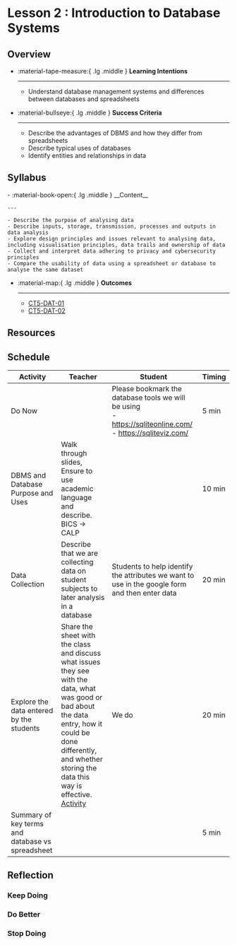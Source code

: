 # Lesson 2 : Introduction to Database Systems

## Overview
<div class="grid cards" markdown>

-   :material-tape-measure:{ .lg .middle } __Learning Intentions__

    ---

    - Understand database management systems and differences between databases and spreadsheets

-   :material-bullseye:{ .lg .middle } __Success Criteria__

    ---

    - Describe the advantages of DBMS and how they differ from spreadsheets
    - Describe typical uses of databases
    - Identify entities and relationships in data

</div>

## Syllabus
<div class="grid cards" markdown>
-   :material-book-open:{ .lg .middle } __Content__

    ---

    - Describe the purpose of analysing data
    - Describe inputs, storage, transmission, processes and outputs in data analysis
    - Explore design principles and issues relevant to analysing data, including visualisation principles, data trails and ownership of data
    - Collect and interpret data adhering to privacy and cybersecurity principles
    - Compare the usability of data using a spreadsheet or database to analyse the same dataset

-   :material-map:{ .lg .middle } __Outcomes__

    ---

    - [CT5-DAT-01](../syllabus/stage5/computing-technology/enterprise-information-systems/analysing-data.md#ct5-dat-01)
    - [CT5-DAT-02](../syllabus/stage5/computing-technology/enterprise-information-systems/analysing-data.md#ct5-dat-02)

</div>

## Resources

## Schedule 
| Activity                  | Teacher     | Student                                                      | Timing |
|---------------------------|-------------|------------------------------------------------------------- | ------ |
| Do Now || Please bookmark the database tools we will be using <br> - https://sqliteonline.com/ <br> - https://sqliteviz.com/         | 5 min  |
| DBMS and Database Purpose and Uses |  Walk through slides, Ensure to use academic language and describe. BICS -> CALP           |                       | 10 min |
| Data Collection           |  Describe that we are collecting data on student subjects to later analysis in a database | Students to help identify the attributes we want to use in the google form and then enter data | 20 min |
| Explore the data entered by the students | Share the sheet with the class and discuss what issues they see with the data, what was good or bad about the data entry, how it could be done differently, and whether storing the data this way is effective. [Activity](../syllabus/stage5/computing-technology/enterprise-information-systems/activity/dataentry.md) | We do | 20 min |
| Summary of key terms and database vs spreadsheet |  |  | 5 min |

## Reflection
### Keep Doing
### Do Better
### Stop Doing